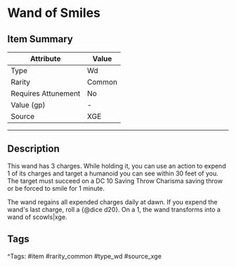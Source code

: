 # Wand of Smiles

## Item Summary

| Attribute            | Value                        |
|----------------------|------------------------------|
| Type                 | Wd |
| Rarity               | Common             |
| Requires Attunement  | No                |
| Value (gp)           | -    |
| Source               | XGE |

---

## Description

This wand has 3 charges. While holding it, you can use an action to expend 1 of its charges and target a humanoid you can see within 30 feet of you. The target must succeed on a DC 10 Saving Throw Charisma saving throw or be forced to smile for 1 minute.

The wand regains all expended charges daily at dawn. If you expend the wand's last charge, roll a {@dice d20}. On a 1, the wand transforms into a wand of scowls|xge.

## Tags

^Tags: #item #rarity_common #type_wd #source_xge
